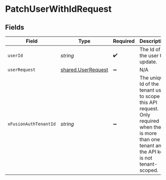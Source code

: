 # PatchUserWithIdRequest


## Fields

| Field                                                                                                                                              | Type                                                                                                                                               | Required                                                                                                                                           | Description                                                                                                                                        |
| -------------------------------------------------------------------------------------------------------------------------------------------------- | -------------------------------------------------------------------------------------------------------------------------------------------------- | -------------------------------------------------------------------------------------------------------------------------------------------------- | -------------------------------------------------------------------------------------------------------------------------------------------------- |
| `userId`                                                                                                                                           | *string*                                                                                                                                           | :heavy_check_mark:                                                                                                                                 | The Id of the user to update.                                                                                                                      |
| `userRequest`                                                                                                                                      | [shared.UserRequest](../../models/shared/userrequest.md)                                                                                           | :heavy_minus_sign:                                                                                                                                 | N/A                                                                                                                                                |
| `xFusionAuthTenantId`                                                                                                                              | *string*                                                                                                                                           | :heavy_minus_sign:                                                                                                                                 | The unique Id of the tenant used to scope this API request. Only required when there is more than one tenant and the API key is not tenant-scoped. |